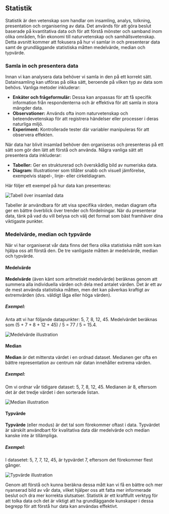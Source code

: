 ## Statistik

Statistik är den vetenskap som handlar om insamling, analys, tolkning, presentation och organisering av data. Det används för att göra beslut baserade på kvantitativa data och för att förstå mönster och samband inom olika områden, från ekonomi till naturvetenskap och samhällsvetenskap. Detta avsnitt kommer att fokusera på hur vi samlar in och presenterar data samt de grundläggande statistiska måtten medelvärde, median och typvärde.

### Samla in och presentera data

Innan vi kan analysera data behöver vi samla in den på ett korrekt sätt. Datainsamling kan utföras på olika sätt, beroende på vilken typ av data som behövs. Vanliga metoder inkluderar:

- **Enkäter och frågeformulär:** Dessa kan anpassas för att få specifik information från respondenterna och är effektiva för att samla in stora mängder data.
- **Observationer:** Används ofta inom naturvetenskap och beteendevetenskap för att registrera händelser eller processer i deras naturliga miljö.
- **Experiment:** Kontrollerade tester där variabler manipuleras för att observera effekten.

När data har blivit insamlad behöver den organiseras och presenteras på ett sätt som gör den lätt att förstå och använda. Några vanliga sätt att presentera data inkluderar:

- **Tabeller:** Ger en strukturerad och överskådlig bild av numeriska data.
- **Diagram:** Illustrationer som tillåter snabb och visuell jämförelse, exempelvis stapel-, linje- eller cirkeldiagram.

Här följer ett exempel på hur data kan presenteras:

![Tabell över insamlad data](tabell-över-insamlad-data.png)

Tabeller är användbara för att visa specifika värden, medan diagram ofta ger en bättre överblick över trender och fördelningar. När du presenterar data, tänk på vad du vill belysa och välj det format som bäst framhäver dina viktigaste punkter.

### Medelvärde, median och typvärde

När vi har organiserat vår data finns det flera olika statistiska mått som kan hjälpa oss att förstå den. De tre vanligaste måtten är medelvärde, median och typvärde.

#### Medelvärde

**Medelvärde** (även känt som aritmetiskt medelvärde) beräknas genom att summera alla individuella värden och dela med antalet värden. Det är ett av de mest använda statistiska måtten, men det kan påverkas kraftigt av extremvärden (dvs. väldigt låga eller höga värden).

##### Exempel:
Anta att vi har följande datapunkter: 5, 7, 8, 12, 45.
Medelvärdet beräknas som (5 + 7 + 8 + 12 + 45) / 5 = 77 / 5 = 15.4.

![Medelvärde illustration](medelvärde-illustration.png)

#### Median

**Median** är det mittersta värdet i en ordnad dataset. Medianen ger ofta en bättre representation av centrum när datan innehåller extrema värden.

##### Exempel:
Om vi ordnar vår tidigare dataset: 5, 7, 8, 12, 45.
Medianen är 8, eftersom det är det tredje värdet i den sorterade listan.

![Median illustration](median-illustration.png)

#### Typvärde

**Typvärde** (eller modus) är det tal som förekommer oftast i data. Typvärdet är särskilt användbart för kvalitativa data där medelvärde och median kanske inte är tillämpliga.

##### Exempel:
I datasetet: 5, 7, 7, 12, 45, är typvärdet 7, eftersom det förekommer flest gånger.

![Typvärde illustration](typvärde-illustration.png)

Genom att förstå och kunna beräkna dessa mått kan vi få en bättre och mer nyanserad bild av vår data, vilket hjälper oss att fatta mer informerade beslut och dra mer korrekta slutsatser. Statistik är ett kraftfullt verktyg för att tolka data och det är viktigt att ha grundläggande kunskaper i dessa begrepp för att förstå hur data kan användas effektivt.